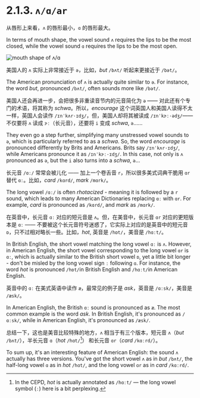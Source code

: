 # 2.1.3. `ʌ/ɑ/ar`  

从唇形上来看，`ʌ` 的唇形最小，`ɑ` 的唇形最大。

In terms of mouth shape, the vowel sound `ʌ` requires the lips to be the most closed, while the vowel sound `ɑ` requires the lips to be the most open.

![mouth shape of ʌ/ɑ](/images/vowels-mouth-ʌ-ɑ.svg)

美国人的 `ʌ` 实际上非常接近于 `ə`，比如，*but* `/bʌt/` 听起来更接近于 `/bət/`。

The American pronunciation of `ʌ` is actually quite similar to `ə`. For instance, the word *but*, pronounced `/bʌt/`, often sounds more like `/bət/`.

美国人还会再进一步，会把很多非重读音节内的元音简化为 `ə` —— 对此还有个专门的术语，将其称为 *schwa*。所以，*encourage* 这个词英国人和美国人读得不太一样，英国人会读作 `/ɪnˈkʌr·ɪdʒ/`<span class="speak-word-inline" data-audio-uk-male="/audios/us/encourage-uk-male.mp3" data-audio-uk-female="/audios/us/encourage-uk-female.mp3"></span>，但，美国人却将其被读成 `/ɪnˈkɝː·ədʒ/`<span class="speak-word-inline" data-audio-us-male="/audios/us/encourage-us-male.mp3" data-audio-us-female="/audios/us/encourage-us-female.mp3"></span>—— 不仅要将 `ʌ` 读成 `ɝː`（长元音），还要将 `i` 变成 *schwa*, `ə`……

They even go a step further, simplifying many unstressed vowel sounds to `ə`, which is particularly referred to as a *schwa*. So, the word *encourage* is pronounced differently by Brits and Americans. Brits say `/ɪnˈkʌr·ɪdʒ/`<span class="speak-word-inline" data-audio-uk-male="/audios/us/encourage-uk-male.mp3" data-audio-uk-female="/audios/us/encourage-uk-female.mp3"></span>, while Americans pronounce it as `/ɪnˈkɝː·ɪdʒ/`<span class="speak-word-inline" data-audio-us-male="/audios/us/encourage-us-male.mp3" data-audio-us-female="/audios/us/encourage-us-female.mp3"></span>. In this case, not only is `ʌ` pronounced as `ə`, but the `i` also turns into a *schwa*, `ə`...

长元音 `/ɑː/` 常常会被儿化 —— 加上一个卷舌音 `r`，所以很多美式词典干脆用 `ɑr` 替代 `ɑː`。比如，*card* `/kɑrd/`<span class="speak-word-inline" data-audio-us-male="/audios/us/card-us-male.mp3" data-audio-us-female="/audios/us/card-us-female.mp3"></span>, *mark* `/mɑrk/`<span class="speak-word-inline" data-audio-us-male="/audios/us/mark-us-male.mp3" data-audio-us-female="/audios/us/mark-us-female.mp3"></span>。

The long vowel `/ɑː/` is often *rhotacized* - meaning it is followed by a `r` sound, which leads to many American Dictionaries replacing `ɑː` with `ɑr`. For example, *card* is pronounced as `/kɑrd/`<span class="speak-word-inline" data-audio-us-male="/audios/us/card-us-male.mp3" data-audio-us-female="/audios/us/card-us-female.mp3"></span>, and *mark* as `/mɑrk/`<span class="speak-word-inline" data-audio-us-male="/audios/us/mark-us-male.mp3" data-audio-us-female="/audios/us/mark-us-female.mp3"></span>.

在英音中，长元音 `ɑː` 对应的短元音是 `ʌ`。但，在美音中，长元音 `ɑr` 对应的更短版本是 `ɑː` —— 不要被这个长元音符号迷惑了，它实际上对应的是英音中的短元音 `ɒ`，只不过相对略长一些。比如，*hot*, 英音是 `/hɒt/`<span class="speak-word-inline" data-audio-uk-male="/audios/us/hot-uk-male.mp3" data-audio-uk-female="/audios/us/hot-uk-female.mp3"></span>，美音是 `/hɑːt/`<span class="speak-word-inline" data-audio-us-male="/audios/us/hot-us-male.mp3" data-audio-us-female="/audios/us/hot-us-female.mp3"></span>。

In British English, the short vowel matching the long vowel `ɑː` is `ʌ`. However, in American English, the short vowel corresponding to the long vowel `ɑr` is `ɑː`, which is actually similar to the British short vowel `ɒ`, yet a little bit longer - don't be misled by the long vowel sign `ː` following `ɑ`. For instance, the word *hot* is pronounced `/hɒt/`<span class="speak-word-inline" data-audio-uk-male="/audios/us/hot-uk-male.mp3" data-audio-uk-female="/audios/us/hot-uk-female.mp3"></span>in British English and `/hɑːt/`<span class="speak-word-inline" data-audio-us-male="/audios/us/hot-us-male.mp3" data-audio-us-female="/audios/us/hot-us-female.mp3"></span>in American English.

英音中的 `ɑː` 在美式英语中读作 `æ`，最常见的例子是 *ask*，英音是 `/ɑːsk/`<span class="speak-word-inline" data-audio-uk-male="/audios/us/ask-uk-male.mp3" data-audio-uk-female="/audios/us/ask-uk-female.mp3"></span>，美音是 `/æsk/`<span class="speak-word-inline" data-audio-us-male="/audios/us/ask-us-male.mp3" data-audio-us-female="/audios/us/ask-us-female.mp3"></span>。

In American English, the British `ɑː` sound is pronounced as `æ`. The most common example is the word *ask*. In British English, it's pronounced as `/ɑːsk/`<span class="speak-word-inline" data-audio-uk-male="/audios/us/ask-uk-male.mp3" data-audio-uk-female="/audios/us/ask-uk-female.mp3"></span>, while in American English, it's pronounced as `/æsk/`<span class="speak-word-inline" data-audio-us-male="/audios/us/ask-us-male.mp3" data-audio-us-female="/audios/us/ask-us-female.mp3"></span>.

总结一下，这也是美音比较特殊的地方，`ʌ` 相当于有三个版本，短元音 `ʌ`（*but* `/bʌt/`<span class="speak-word-inline" data-audio-us-male="/audios/us/but-us-male.mp3" data-audio-us-female="/audios/us/but-us-female.mp3"></span>），半长元音 `ɑ`（*hot* `/hɑt/`<span class="speak-word-inline" data-audio-us-male="/audios/us/hot-us-male.mp3" data-audio-us-female="/audios/us/hot-us-female.mp3"></span>[^1]） 和长元音 `ɑr`（*card* `/kɑːrd/`<span class="speak-word-inline" data-audio-us-male="/audios/us/card-us-male.mp3" data-audio-us-female="/audios/us/card-us-female.mp3"></span>）。

To sum up, it's an interesting feature of American English: the sound `ʌ` actually has three versions. You've got the short vowel `ʌ` as in *but* `/bʌt/`, the half-long vowel `ɑ` as in *hot* `/hɑt/`, and the long vowel `ɑr` as in *card* `/kɑːrd/`.

[^1]: In the CEPD, *hot* is actually annotated as `/hɑːt/` — the long vowel symbol (`ː`) here is a bit perplexing.
